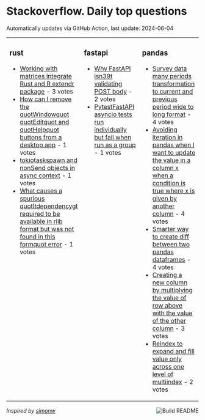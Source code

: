 # Stackoverflow. Daily top questions 

Automatically updates via GitHub Action, last update: <!-- date starts -->2024-06-04<!-- date ends -->


<table><tr><td valign="top" width="33%">

### rust
<!-- rust starts -->
* [Working with matrices integrate Rust and R extendr package](https://stackoverflow.com/questions/78571055/working-with-matrices-integrate-rust-and-r-extendr-package) - 3 votes
* [How can I remove the quotWindowquot quotEditquot and quotHelpquot buttons from a desktop app](https://stackoverflow.com/questions/78570909/how-can-i-remove-the-window-edit-and-help-buttons-from-a-desktop-app) - 1 votes
* [tokiotaskspawn and nonSend objects in async context](https://stackoverflow.com/questions/78568646/tokiotaskspawn-and-non-send-objects-in-async-context) - 1 votes
* [What causes a spurious quotltdependencygt required to be available in rlib format but was not found in this formquot error](https://stackoverflow.com/questions/78567991/what-causes-a-spurious-dependency-required-to-be-available-in-rlib-format-bu) - 1 votes
<!-- rust ends -->
</td><td valign="top" width="34%">


### fastapi
<!-- fastapi starts -->
* [Why FastAPI isn39t validating POST body](https://stackoverflow.com/questions/78574363/why-fastapi-isnt-validating-post-body) - 2 votes
* [PytestFastAPI asyncio tests run individually but fail when run as a group](https://stackoverflow.com/questions/78571007/pytest-fastapi-asyncio-tests-run-individually-but-fail-when-run-as-a-group) - 1 votes
<!-- fastapi ends -->
</td><td valign="top" width="34%">


### pandas
<!-- pandas starts -->
* [Survey data many periods transformation to current and previous period wide to long format](https://stackoverflow.com/questions/78569897/survey-data-many-periods-transformation-to-current-and-previous-period-wide-to) - 4 votes
* [Avoiding iteration in pandas when I want to update the value in a column x when a condition is true where x is given by another column](https://stackoverflow.com/questions/78571193/avoiding-iteration-in-pandas-when-i-want-to-update-the-value-in-a-column-x-when) - 4 votes
* [Smarter way to create diff between two pandas dataframes](https://stackoverflow.com/questions/78570861/smarter-way-to-create-diff-between-two-pandas-dataframes) - 4 votes
* [Creating a new column by multiplying the value of row above with the value of the other column](https://stackoverflow.com/questions/78571907/creating-a-new-column-by-multiplying-the-value-of-row-above-with-the-value-of-th) - 3 votes
* [Reindex to expand and fill value only across one level of multiindex](https://stackoverflow.com/questions/78573638/reindex-to-expand-and-fill-value-only-across-one-level-of-multi-index) - 2 votes
<!-- pandas ends -->
</td></tr></table>

<a href="https://github.com/hp0404/hp0404/actions"><img src="https://github.com/hp0404/hp0404/workflows/Build%20README/badge.svg" align="right" alt="Build README"></a> <p>*Inspired by  [simonw](https://github.com/simonw/simonw)*</p>
